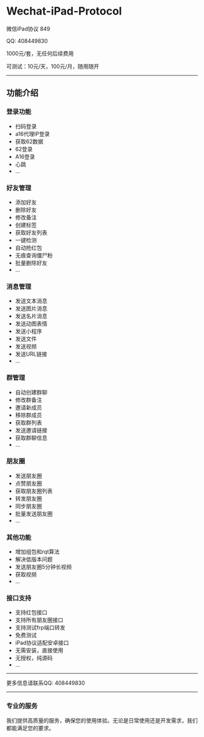 # Wechat-iPad-Protocol

微信iPad协议 849

QQ: 408449830

1000元/套，无任何后续费用

可测试：10元/天，100元/月，随用随开

---

## 功能介绍

### 登录功能
- 扫码登录
- a16代理IP登录
- 获取62数据
- 62登录
- A16登录
- 心跳
- ...

### 好友管理
- 添加好友
- 删除好友
- 修改备注
- 创建标签
- 获取好友列表
- 一键检测
- 自动抢红包
- 无痕查询僵尸粉
- 批量删除好友
- ...

### 消息管理
- 发送文本消息
- 发送图片消息
- 发送名片消息
- 发送动图表情
- 发送小程序
- 发送文件
- 发送视频
- 发送URL链接
- ...

### 群管理
- 自动创建群聊
- 修改群备注
- 邀请新成员
- 移除群成员
- 获取群列表
- 发送邀请链接
- 获取群聊信息
- ...

### 朋友圈
- 发送朋友圈
- 点赞朋友圈
- 获取朋友圈列表
- 转发朋友圈
- 同步朋友圈
- 批量发送朋友圈
- ...

### 其他功能
- 增加组包和rqt算法
- 解决低版本问题
- 发送朋友圈5分钟长视频
- 获取视频
- ...

### 接口支持
- 支持红包接口
- 支持所有朋友圈接口
- 支持测试frp端口转发
- 免费测试
- iPad协议适配安卓接口
- 无需安装，直接使用
- 无授权，纯源码
- ...

---

更多信息请联系QQ: 408449830

---

### 专业的服务
我们提供高质量的服务，确保您的使用体验。无论是日常使用还是开发需求，我们都能满足您的要求。
 
